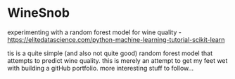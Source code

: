 # WineSnob
experimenting with a random forest model for wine quality - https://elitedatascience.com/python-machine-learning-tutorial-scikit-learn

tis is a quite simple (and also not quite good) random forest model that attempts to predict wine quality. this is merely an attempt to get my feet wet with building a gitHub portfolio. more interesting stuff to follow...
